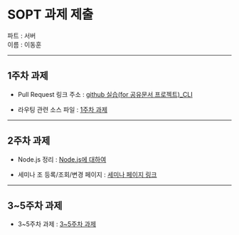 # SOPT 과제 제출

파트 : 서버  
이름 : 이동훈

---

## 1주차 과제 

- Pull Request 링크 주소 : [github 실습(for 공유문서 프로젝트)_CLI](https://github.com/WITH-SOPT-SERVER/SOPT-SEVER-SEMINAR/blob/develop/seminar2/git%20%EB%82%B4%EB%A0%A4%EB%B0%9B%EA%B8%B0%20CLI.md)


- 라우팅 관련 소스 파일 :  [1주차 과제](https://github.com/donghunee/SOPT_Assignment/tree/master/Week1)

---

## 2주차 과제

- Node.js 정리 : [Node.js에 대하여](https://github.com/donghunee/SOPT_Assignment/blob/master/Week2/Nodejs.md)

- 세미나 조 등록/조회/변경 페이지 : [세미나 페이지 링크](https://serene-oasis-25380.herokuapp.com/api/group/)


---

## 3~5주차 과제

- 3~5주차 과제 : [3~5주차 과제](https://github.com/donghunee/SOPT_Assignment/tree/master/Week3)